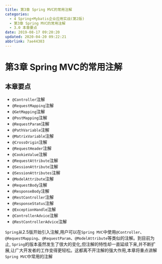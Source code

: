 ```yaml
---
title: 第3章 Spring MVC的常用注解
categories: 
  - 4 Spring+Mybatis企业应用实战(第2版)
  - 第3章 Spring MVC的常用注解
  - 3.0 本章要点
date: 2019-08-17 09:20:20
updated: 2020-04-20 09:22:21
abbrlink: 7ae44303
---
```

# 第3章 Spring MVC的常用注解
## 本章要点
- `@Controller`注解
- `@RequestMapping`注解
- `@GetMapping`注解
- `@PostMapping`注解
- `@RequestParam`注解
- `@PathVariable`注解
- `@MatrixVariable`注解
- `@CrossOrigin`注解
- `@RequestHeader`注解
- `@CookieValue`注解
- `@RequestAttribute`注解
- `@SessionAttribute`注解
- `@SessionAttributes`注解
- `@ModelAttribute`注解
- `@RequestBody`注解
- `@ResponseBody`注解
- `@RestController`注解
- `@ResponseStatus`注解
- `@ExceptionHandle`注解
- `@ControllerAdvice`注解
- `@RestControllerAdvice`注解

`Spring`从2.5版开始引入注解,用户可以在`Spring MVC`中使用`@Controller`、`@RequestMapping`、`@RequestParam`、`@ModelAttribute`等类似的注解。到目前为止, `Spring`的版本虽然发生了很大的变化,但注解的特性却一直延续下来,并不断扩展,让广大开发者的工作变得更轻松。这都离不开注解的强大作用,本章将重点讲解`Spring MVC`中常用的注解



